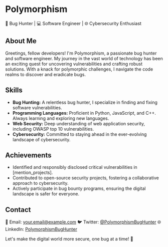 # Polymorphism

🐞 Bug Hunter | 💻 Software Engineer | 🌐 Cybersecurity Enthusiast

## About Me

Greetings, fellow developers! I'm Polymorphism, a passionate bug hunter and software engineer. My journey in the vast world of technology has been an exciting quest for uncovering vulnerabilities and crafting robust solutions. With a knack for polymorphic challenges, I navigate the code realms to discover and eradicate bugs.

## Skills

- **Bug Hunting:** A relentless bug hunter, I specialize in finding and fixing software vulnerabilities.
- **Programming Languages:** Proficient in Python, JavaScript, and C++. Always learning and exploring new languages.
- **Web Security:** Deep understanding of web application security, including OWASP top 10 vulnerabilities.
- **Cybersecurity:** Committed to staying ahead in the ever-evolving landscape of cybersecurity.

## Achievements

- Identified and responsibly disclosed critical vulnerabilities in [mention_projects].
- Contributed to open-source security projects, fostering a collaborative approach to cybersecurity.
- Actively participate in bug bounty programs, ensuring the digital landscape is safer for everyone.

## Contact

📧 Email: [your.email@example.com](mailto:your.email@example.com)
🐦 Twitter: [@PolymorphismBugHunter](https://twitter.com/PolymorphismBugHunter)
🌐 LinkedIn: [PolymorphismBugHunter](https://www.linkedin.com/in/PolymorphismBugHunter/)

Let's make the digital world more secure, one bug at a time! 🚀
